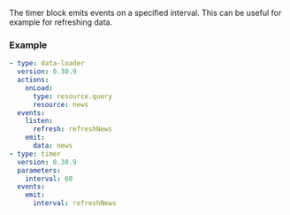 The timer block emits events on a specified interval. This can be useful for example for refreshing
data.

### Example

```yaml
- type: data-loader
  version: 0.30.9
  actions:
    onLoad:
      type: resource.query
      resource: news
  events:
    listen:
      refresh: refreshNews
    emit:
      data: news
- type: timer
  version: 0.30.9
  parameters:
    interval: 60
  events:
    emit:
      interval: refreshNews
```
